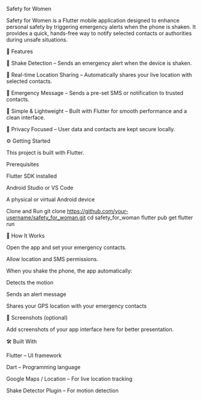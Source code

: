 Safety for Women

Safety for Women is a Flutter mobile application designed to enhance personal safety by triggering emergency alerts when the phone is shaken.
It provides a quick, hands-free way to notify selected contacts or authorities during unsafe situations.

🧭 Features

📱 Shake Detection – Sends an emergency alert when the device is shaken.

📍 Real-time Location Sharing – Automatically shares your live location with selected contacts.

📨 Emergency Message – Sends a pre-set SMS or notification to trusted contacts.

🧩 Simple & Lightweight – Built with Flutter for smooth performance and a clean interface.

🔐 Privacy Focused – User data and contacts are kept secure locally.

⚙️ Getting Started

This project is built with Flutter.

Prerequisites

Flutter SDK
 installed

Android Studio or VS Code

A physical or virtual Android device

Clone and Run
git clone https://github.com/your-username/safety_for_woman.git
cd safety_for_woman
flutter pub get
flutter run

🧪 How It Works

Open the app and set your emergency contacts.

Allow location and SMS permissions.

When you shake the phone, the app automatically:

Detects the motion

Sends an alert message

Shares your GPS location with your emergency contacts

📸 Screenshots (optional)

Add screenshots of your app interface here for better presentation.

🛠️ Built With

Flutter – UI framework

Dart – Programming language

Google Maps / Location – For live location tracking

Shake Detector Plugin – For motion detection
